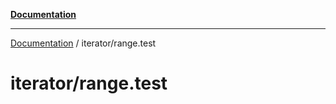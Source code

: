 [**Documentation**](../README.md)

---

[Documentation](../README.md) / iterator/range.test

# iterator/range.test
